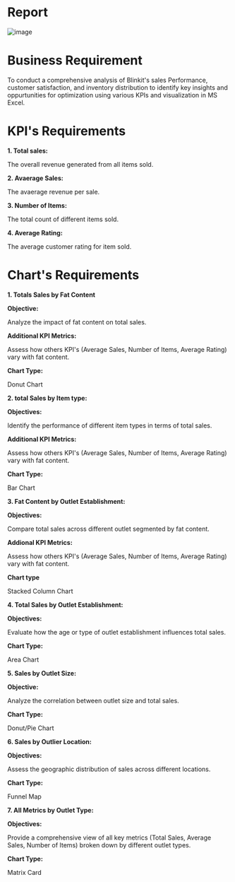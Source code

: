# Report

![image](https://github.com/user-attachments/assets/3e64c31b-7107-4078-8184-3c935c1a65ec)


# Business Requirement

To conduct a comprehensive analysis of Blinkit's sales Performance, customer satisfaction, and inventory distribution to identify key insights and oppurtunities for optimization using various KPIs and visualization in MS Excel.

# KPI's Requirements

**1. Total sales:**

The overall revenue generated from all items sold.

**2. Avaerage Sales:**

The avaerage revenue per sale.

**3. Number of Items:**

The total count of different items sold.

**4. Average Rating:**

The average customer rating for item sold.

# Chart's Requirements

**1. Totals Sales by Fat Content**

**Objective:** 

Analyze the impact of fat content on total sales.

**Additional KPI Metrics:**

Assess how others KPI's (Average Sales, Number of Items, Average Rating) vary with fat content.

**Chart Type:**

Donut Chart
      
**2. total Sales by Item type:**

**Objectives:**

Identify the performance of different item types in terms of total sales.

**Additional KPI Metrics:**

Assess how others KPI's (Average Sales, Number of Items, Average Rating) vary with fat content.

**Chart Type:**

Bar Chart

**3. Fat Content by Outlet Establishment:**

**Objectives:**

Compare total sales across different outlet segmented by fat content.

**Addional KPI Metrics:**

Assess how others KPI's (Average Sales, Number of Items, Average Rating) vary with fat content.

**Chart type**

Stacked Column Chart

**4. Total Sales by Outlet Establishment:**

**Objectives:**

Evaluate how the age or type of outlet establishment influences total sales.

**Chart Type:**

Area Chart

**5. Sales by Outlet Size:**

**Objective:**

Analyze the correlation between outlet size and total sales.

**Chart Type:**

Donut/Pie Chart

**6. Sales by Outlier Location:**

**Objectives:**

Assess the geographic distribution of sales across different locations.

**Chart Type:**

Funnel Map

**7. All Metrics by Outlet Type:**

**Objectives:**

Provide a comprehensive view of all key metrics (Total Sales, Average Sales, Number of Items) broken down by different outlet types.

**Chart Type:**

Matrix Card


